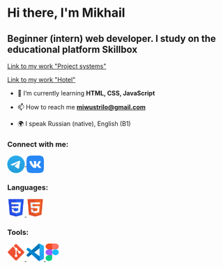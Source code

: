 <h1 align="left">Hi there, I'm Mikhail</h1>

<h2 align="left">Beginner (intern) web developer. I study on the educational platform Skillbox</h2>

<a href="https://Mikhail1509.github.io/Project_system/Эвклид/" target="_blank">Link to my work "Project systems"</a>

<a href="https://mikhail1509.github.io/Hotel/" target="_blank">Link to my work "Hotel"</a>

- 🌱 I’m currently learning **HTML, CSS, JavaScript**

- 📫 How to reach me **miwustrilo@gmail.com**

- 🌍 I speak Russian (native), English (B1)

### Connect with me:
<a href="https://t.me/Misha_Gorodcov" target="blank"> <img align="center" src="https://raw.githubusercontent.com/Mikhail1509/Mikhail/main/icons/Telegram.svg" alt="misha_Gorodcov" height="40" width="40"/> </a>
<a href="https://vk.com/miwustrilo" target="blank"> <img align="center" src="https://raw.githubusercontent.com/Mikhail1509/Mikhail/main/icons/vk.svg" alt="daniilshat" height="40" width="40"/> </a>

### Languages:
<a href="https://www.w3schools.com/css/" target="_blank" rel="noreferrer"> <img src="https://raw.githubusercontent.com/Mikhail1509/Mikhail/main/icons/CSS3.svg" alt="css3" width="40" height="40"/> </a> 
<a href="https://www.w3.org/html/" target="_blank" rel="noreferrer"> <img src="https://raw.githubusercontent.com/Mikhail1509/Mikhail/main/icons/HTML5.svg" alt="html5" width="40" height="40"/> </a>

### Tools:
<a href="https://git-scm.com/" target="_blank" rel="noreferrer"> <img src="https://raw.githubusercontent.com/Mikhail1509/Mikhail/main/icons/git.svg" alt="git" width="40" height="40"/> </a> 
<a href="https://code.visualstudio.com/" target="_blank" rel="noreferrer"> <img src="https://raw.githubusercontent.com/Mikhail1509/Mikhail/main/icons/VS-code.svg" alt="git" width="40" height="40"/> </a> 
<a href="https://www.figma.com/" target="_blank" rel="noreferrer"> <img src="https://raw.githubusercontent.com/Mikhail1509/Mikhail/main/icons/figma.svg" alt="figma" width="30" height="40"/> </a> 
